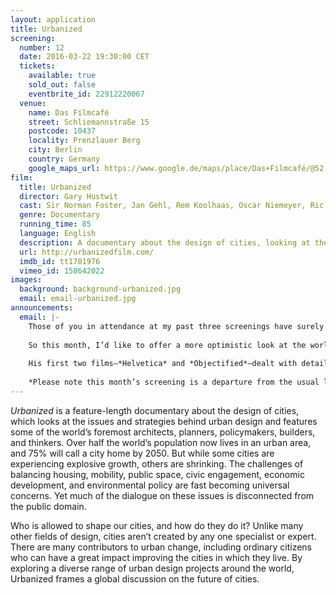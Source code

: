 ```yaml
---
layout: application
title: Urbanized
screening:
  number: 12
  date: 2016-03-22 19:30:00 CET
  tickets:
    available: true
    sold_out: false
    eventbrite_id: 22912220067
  venue:
    name: Das Filmcafé
    street: Schliemannstraße 15
    postcode: 10437
    locality: Prenzlauer Berg
    city: Berlin
    country: Germany
    google_maps_url: https://www.google.de/maps/place/Das+Filmcafé/@52.543592,13.41985,17z/data=!4m6!1m3!3m2!1s0x47a84dff985f5863:0x6730066f8aa942d6!2sDas+Filmcafé!3m1!1s0x47a84dff985f5863:0x6730066f8aa942d6
film:
  title: Urbanized
  director: Gary Hustwit
  cast: Sir Norman Foster, Jan Gehl, Rem Koolhaas, Oscar Niemeyer, Ric Scofidio, Michael Sorkin
  genre: Documentary
  running_time: 85
  language: English
  description: A documentary about the design of cities, looking at the issues and strategies behind urban design featuring some of the world’s foremost architects, planners, policymakers, builders, and thinkers.
  url: http://urbanizedfilm.com/
  imdb_id: tt1701976
  vimeo_id: 158642022
images:
  background: background-urbanized.jpg
  email: email-urbanized.jpg
announcements:
  email: |-
    Those of you in attendance at my past three screenings have surely noticed the sombre and heartbreaking themes persistent in each selection.
    
    So this month, I’d like to offer a more optimistic look at the world through *Urbanized*, the third film in Gary Hustwit’s design triptych.
    
    His first two films—*Helvetica* and *Objectified*—dealt with details: the world’s most ubiquitous typeface and the design of consumer objects.  *Urbanized* focuses on the big picture, examining cities and the forces that shape them.
    
    *Please note this month’s screening is a departure from the usual last Thursday of the month.*
---
```

*Urbanized* is a feature-length documentary about the design of cities, which looks at the issues and strategies behind urban design and features some of the world’s foremost architects, planners, policymakers, builders, and thinkers. Over half the world’s population now lives in an urban area, and 75% will call a city home by 2050. But while some cities are experiencing explosive growth, others are shrinking. The challenges of balancing housing, mobility, public space, civic engagement, economic development, and environmental policy are fast becoming universal concerns. Yet much of the dialogue on these issues is disconnected from the public domain.

Who is allowed to shape our cities, and how do they do it? Unlike many other fields of design, cities aren’t created by any one specialist or expert. There are many contributors to urban change, including ordinary citizens who can have a great impact improving the cities in which they live. By exploring a diverse range of urban design projects around the world, Urbanized frames a global discussion on the future of cities.

